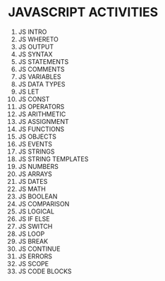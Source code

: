 # JAVASCRIPT ACTIVITIES

1. JS INTRO
2. JS WHERETO
3. JS OUTPUT
4. JS SYNTAX
5. JS STATEMENTS
6. JS COMMENTS
7. JS VARIABLES
8. JS DATA TYPES
9. JS LET
10. JS CONST
11. JS OPERATORS
12. JS ARITHMETIC
13. JS ASSIGNMENT   
14. JS FUNCTIONS
15. JS OBJECTS
16. JS EVENTS
17. JS STRINGS
18. JS STRING TEMPLATES
19. JS NUMBERS
20. JS ARRAYS
21. JS DATES
22. JS MATH
23. JS BOOLEAN
24. JS COMPARISON
25. JS LOGICAL
26. JS IF ELSE
27. JS SWITCH
28. JS LOOP
29. JS BREAK
30. JS CONTINUE
31. JS ERRORS
32. JS SCOPE
33. JS CODE BLOCKS